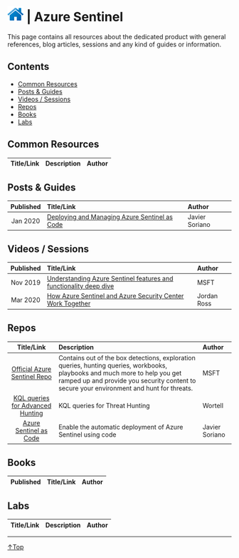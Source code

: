 # [![Home](/img/home.png)](../README.md "Home") | Azure Sentinel

This page contains all resources about the dedicated product with general references, blog articles, sessions and any kind of guides or information.

## Contents
- [Common Resources](#common-resource)
- [Posts & Guides](#posts-&-guides)
- [Videos / Sessions](#videos-/-sessions)
- [Repos](#repos)
- [Books](#books)
- [Labs](#labs)


## Common Resources
| Title/Link | Description | Author |
| :--------: | :---------- | :----- |

## Posts & Guides
| Published | Title/Link                                                                                                                                                             | Author         |
| :-------: | :--------------------------------------------------------------------------------------------------------------------------------------------------------------------- | :------------- |
| Jan 2020  | [Deploying and Managing Azure Sentinel as Code](https://techcommunity.microsoft.com/t5/azure-sentinel/deploying-and-managing-azure-sentinel-as-code/bc-p/1241224#M239) | Javier Soriano |

## Videos / Sessions
| Published | Title/Link                                                                                                       | Author                           |
| :-------: | :--------------------------------------------------------------------------------------------------------------- | :------------------------------- |
| Nov 2019  | [Understanding Azure Sentinel features and functionality deep dive](https://www.youtube.com/watch?v=7An7BB-CcQI) | MSFT                             |
| Mar 2020  | [How Azure Sentinel and Azure Security Center Work Together](https://www.youtube.com/watch?v=DrfxrfM64Dg)        | Jordan Ross                      |

## Repos
|                                Title/Link                                 | Description                                                                                                                                                                                                              | Author         |
| :-----------------------------------------------------------------------: | :----------------------------------------------------------------------------------------------------------------------------------------------------------------------------------------------------------------------- | :------------- |
|  [Official Azure Sentinel Repo](https://github.com/Azure/Azure-Sentinel)  | Contains out of the box detections, exploration queries, hunting queries, workbooks, playbooks and much more to help you get ramped up and provide you security content to secure your environment and hunt for threats. | MSFT           |
|    [KQL queries for Advanced Hunting](https://github.com/wortell/KQL)     | KQL queries for Threat Hunting                                                                                                                                                                                           | Wortell        |
| [Azure Sentinel as Code](https://github.com/javiersoriano/sentinelascode) | Enable the automatic deployment of Azure Sentinel using code                                                                                                                                                             | Javier Soriano |


## Books
| Published | Title/Link | Author |
| :-------: | :--------- | :----- |

## Labs
| Title/Link | Description | Author |
| :--------: | :---------- | :----- |
___
 <a href="#top" title="Back to the top.">↑Top</a>

